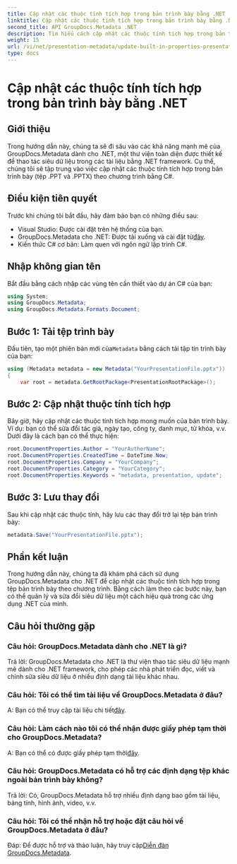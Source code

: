 ```yaml
---
title: Cập nhật các thuộc tính tích hợp trong bản trình bày bằng .NET
linktitle: Cập nhật các thuộc tính tích hợp trong bản trình bày bằng .NET
second_title: API GroupDocs.Metadata .NET
description: Tìm hiểu cách cập nhật các thuộc tính tích hợp trong bản trình bày bằng .NET với GroupDocs.Metadata, một thư viện thao tác siêu dữ liệu linh hoạt.
weight: 15
url: /vi/net/presentation-metadata/update-built-in-properties-presentations/
type: docs
---
```

# Cập nhật các thuộc tính tích hợp trong bản trình bày bằng .NET

## Giới thiệu
Trong hướng dẫn này, chúng ta sẽ đi sâu vào các khả năng mạnh mẽ của GroupDocs.Metadata dành cho .NET, một thư viện toàn diện được thiết kế để thao tác siêu dữ liệu trong các tài liệu bằng .NET framework. Cụ thể, chúng tôi sẽ tập trung vào việc cập nhật các thuộc tính tích hợp trong bản trình bày (tệp .PPT và .PPTX) theo chương trình bằng C#.
## Điều kiện tiên quyết
Trước khi chúng tôi bắt đầu, hãy đảm bảo bạn có những điều sau:
- Visual Studio: Được cài đặt trên hệ thống của bạn.
-  GroupDocs.Metadata cho .NET: Được tải xuống và cài đặt từ[đây](https://releases.groupdocs.com/metadata/net/).
- Kiến thức C# cơ bản: Làm quen với ngôn ngữ lập trình C#.

## Nhập không gian tên
Bắt đầu bằng cách nhập các vùng tên cần thiết vào dự án C# của bạn:
```csharp
using System;
using GroupDocs.Metadata;
using GroupDocs.Metadata.Formats.Document;
```
## Bước 1: Tải tệp trình bày
 Đầu tiên, tạo một phiên bản mới của`Metadata` bằng cách tải tập tin trình bày của bạn:
```csharp
using (Metadata metadata = new Metadata("YourPresentationFile.pptx"))
{
    var root = metadata.GetRootPackage<PresentationRootPackage>();
```
## Bước 2: Cập nhật thuộc tính tích hợp
Bây giờ, hãy cập nhật các thuộc tính tích hợp mong muốn của bản trình bày. Ví dụ: bạn có thể sửa đổi tác giả, ngày tạo, công ty, danh mục, từ khóa, v.v. Dưới đây là cách bạn có thể thực hiện:
```csharp
root.DocumentProperties.Author = "YourAuthorName";
root.DocumentProperties.CreatedTime = DateTime.Now;
root.DocumentProperties.Company = "YourCompany";
root.DocumentProperties.Category = "YourCategory";
root.DocumentProperties.Keywords = "metadata, presentation, update";
```
## Bước 3: Lưu thay đổi
Sau khi cập nhật các thuộc tính, hãy lưu các thay đổi trở lại tệp bản trình bày:
```csharp
metadata.Save("YourPresentationFile.pptx");
```

## Phần kết luận
Trong hướng dẫn này, chúng ta đã khám phá cách sử dụng GroupDocs.Metadata cho .NET để cập nhật các thuộc tính tích hợp trong tệp bản trình bày theo chương trình. Bằng cách làm theo các bước này, bạn có thể quản lý và sửa đổi siêu dữ liệu một cách hiệu quả trong các ứng dụng .NET của mình.

## Câu hỏi thường gặp
### Câu hỏi: GroupDocs.Metadata dành cho .NET là gì?
Trả lời: GroupDocs.Metadata cho .NET là thư viện thao tác siêu dữ liệu mạnh mẽ dành cho .NET framework, cho phép các nhà phát triển đọc, viết và chỉnh sửa siêu dữ liệu ở nhiều định dạng tài liệu khác nhau.
### Câu hỏi: Tôi có thể tìm tài liệu về GroupDocs.Metadata ở đâu?
 A: Bạn có thể truy cập tài liệu chi tiết[đây](https://tutorials.groupdocs.com/metadata/net/).
### Câu hỏi: Làm cách nào tôi có thể nhận được giấy phép tạm thời cho GroupDocs.Metadata?
 A: Bạn có thể có được giấy phép tạm thời[đây](https://purchase.groupdocs.com/temporary-license/).
### Câu hỏi: GroupDocs.Metadata có hỗ trợ các định dạng tệp khác ngoài bản trình bày không?
Trả lời: Có, GroupDocs.Metadata hỗ trợ nhiều định dạng bao gồm tài liệu, bảng tính, hình ảnh, video, v.v.
### Câu hỏi: Tôi có thể nhận hỗ trợ hoặc đặt câu hỏi về GroupDocs.Metadata ở đâu?
 Đáp: Để được hỗ trợ và thảo luận, hãy truy cập[Diễn đàn GroupDocs.Metadata](https://forum.groupdocs.com/c/metadata/14).